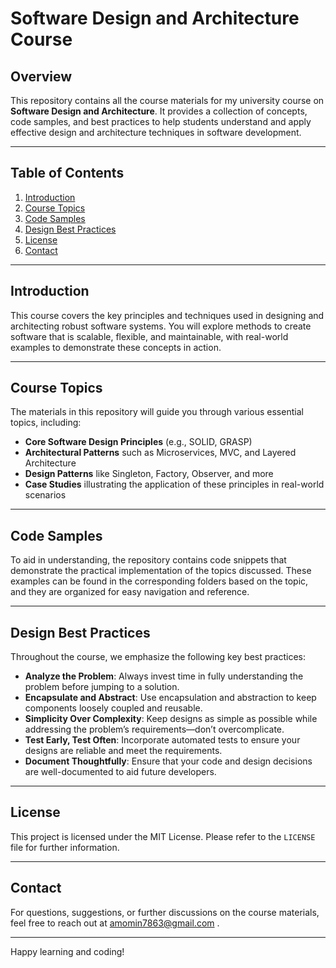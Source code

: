 # Software Design and Architecture Course

## Overview
This repository contains all the course materials for my university course on **Software Design and Architecture**. It provides a collection of concepts, code samples, and best practices to help students understand and apply effective design and architecture techniques in software development.

---

## Table of Contents
1. [Introduction](#introduction)
2. [Course Topics](#course-topics)
3. [Code Samples](#code-samples)
4. [Design Best Practices](#design-best-practices)
5. [License](#license)
6. [Contact](#contact)

---

## Introduction
This course covers the key principles and techniques used in designing and architecting robust software systems. You will explore methods to create software that is scalable, flexible, and maintainable, with real-world examples to demonstrate these concepts in action.

---

## Course Topics
The materials in this repository will guide you through various essential topics, including:
- **Core Software Design Principles** (e.g., SOLID, GRASP)
- **Architectural Patterns** such as Microservices, MVC, and Layered Architecture
- **Design Patterns** like Singleton, Factory, Observer, and more
- **Case Studies** illustrating the application of these principles in real-world scenarios

---

## Code Samples
To aid in understanding, the repository contains code snippets that demonstrate the practical implementation of the topics discussed. These examples can be found in the corresponding folders based on the topic, and they are organized for easy navigation and reference.

---

## Design Best Practices
Throughout the course, we emphasize the following key best practices:

- **Analyze the Problem**: Always invest time in fully understanding the problem before jumping to a solution.
- **Encapsulate and Abstract**: Use encapsulation and abstraction to keep components loosely coupled and reusable.
- **Simplicity Over Complexity**: Keep designs as simple as possible while addressing the problem’s requirements—don’t overcomplicate.
- **Test Early, Test Often**: Incorporate automated tests to ensure your designs are reliable and meet the requirements.
- **Document Thoughtfully**: Ensure that your code and design decisions are well-documented to aid future developers.

---

## License
This project is licensed under the MIT License. Please refer to the `LICENSE` file for further information.

---

## Contact
For questions, suggestions, or further discussions on the course materials, feel free to reach out at amomin7863@gmail.com .

---

Happy learning and coding!
